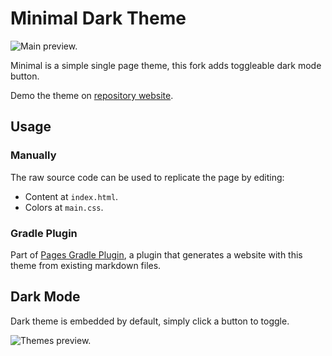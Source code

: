 # Minimal Dark Theme

![Main preview.](https://github.com/hendraanggrian/minimal-dark-theme/raw/assets/preview_main.png)

Minimal is a simple single page theme, this fork adds toggleable dark mode
button.

Demo the theme on [repository website](http://hendraanggrian.com/minimal-dark-theme/).

## Usage

### Manually

The raw source code can be used to replicate the page by editing:

- Content at `index.html`.
- Colors at `main.css`.

### Gradle Plugin

Part of [Pages Gradle Plugin](https://github.com/hendraanggrian/pages-gradle-plugin/),
a plugin that generates a website with this theme from existing markdown files.

## Dark Mode

Dark theme is embedded by default, simply click a button to toggle.

![Themes preview.](https://github.com/hendraanggrian/minimal-dark-theme/raw/assets/preview_themes.png)
